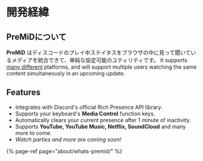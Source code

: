 # 開発経緯

## PreMiDについて

**PreMiD** はディスコードのプレイ中ステイタスをブラウザの中に見って聞いているメディアを統合できて、単純な設定可能のユティリティです。 It supports [many different](support/services.md) platforms, and will support multiple users watching the same content simultaneously in an upcoming update.


## Features

* Integrates with Discord's official Rich Presence API library.
* Supports your keyboard's **Media Control** function keys.
* Automatically clears your current presence after 1 minute of inactivity.
* Supports **YouTube, YouTube Music, Netflix, SoundCloud** and many more to come.
* _Watch parties and more are coming soon!_

{% page-ref page="about/whats-premid/" %}

